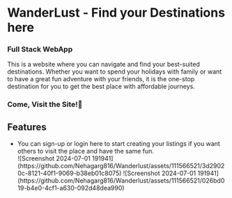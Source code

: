 <h1>WanderLust - Find your Destinations here</h1>
<h3>Full Stack WebApp</h3>
<p>This is a website where you can navigate and find your best-suited destinations. Whether you want to spend your holidays with family or want to have a great fun adventure with your friends, it is the one-stop destination for you to get the best place with affordable journeys.</p>
<h3>Come, Visit the Site!&#127881;</h3>

<h2>Features</h2>
<ul>
  <li>You can sign-up or login here to start creating your listings if you want others to visit the place and have the same fun.
  <br>
    ![Screenshot 2024-07-01 191941](https://github.com/Nehagarg816/Wanderlust/assets/111566521/3d29020c-8121-40f1-9069-b38eb01c8075)
    ![Screenshot 2024-07-01 191941](https://github.com/Nehagarg816/Wanderlust/assets/111566521/026bd019-b4e0-4cf1-a630-092d48dea990)
  </li>
</ul>
